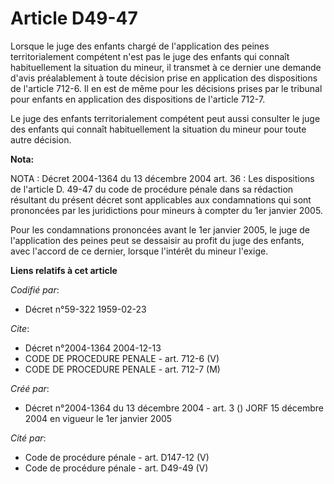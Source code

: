 # Article D49-47

Lorsque le juge des enfants chargé de l'application des peines territorialement compétent n'est pas le juge des enfants qui
connaît habituellement la situation du mineur, il transmet à ce dernier une demande d'avis préalablement à toute décision
prise en application des dispositions de l'article 712-6. Il en est de même pour les décisions prises par le tribunal pour
enfants en application des dispositions de l'article 712-7.

Le juge des enfants territorialement compétent peut aussi consulter le juge des enfants qui connaît habituellement la
situation du mineur pour toute autre décision.

**Nota:**

NOTA : Décret 2004-1364 du 13 décembre 2004 art. 36 : Les dispositions de l'article D. 49-47 du code de procédure pénale dans
sa rédaction résultant du présent décret sont applicables aux condamnations qui sont prononcées par les juridictions pour
mineurs à compter du 1er janvier 2005.

Pour les condamnations prononcées avant le 1er janvier 2005, le juge de l'application des peines peut se dessaisir au profit
du juge des enfants, avec l'accord de ce dernier, lorsque l'intérêt du mineur l'exige.

**Liens relatifs à cet article**

_Codifié par_:

  - Décret n°59-322 1959-02-23

_Cite_:

  - Décret n°2004-1364 2004-12-13
  - CODE DE PROCEDURE PENALE - art. 712-6 (V)
  - CODE DE PROCEDURE PENALE - art. 712-7 (M)

_Créé par_:

  - Décret n°2004-1364 du 13 décembre 2004 - art. 3 () JORF 15 décembre 2004 en vigueur le 1er janvier 2005

_Cité par_:

  - Code de procédure pénale - art. D147-12 (V)
  - Code de procédure pénale - art. D49-49 (V)
